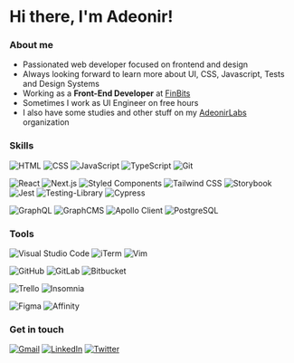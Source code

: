 # Hi there, I'm Adeonir!

### About me

- Passionated web developer focused on frontend and design
- Always looking forward to learn more about UI, CSS, Javascript, Tests and Design Systems
- Working as a <strong>Front-End Developer</strong> at [FinBits](https://finbits.com.br)
- Sometimes I work as UI Engineer on free hours
- I also have some studies and other stuff on my [AdeonirLabs](https://github.com/adeonirlabs) organization

### Skills

![HTML](https://img.shields.io/badge/-HTML5-39404b?style=flat&logo=HTML5)
![CSS](https://img.shields.io/badge/-CSS-39404b?style=flat&logo=CSS3&logoColor=1572b6)
![JavaScript](https://img.shields.io/badge/-JavaScript-39404b?style=flat&logo=javascript)
![TypeScript](https://img.shields.io/badge/-TypeScript-39404b?style=flat&logo=typescript)
![Git](https://img.shields.io/badge/-Git-39404b?style=flat&logo=git)

![React](https://img.shields.io/badge/-React-39404b?style=flat&logo=react)
![Next.js](https://img.shields.io/badge/-Next.js-39404b?style=flat&logo=next.js)
![Styled Components](https://img.shields.io/badge/-Styled%20Components-39404b?style=flat&logo=styledcomponents)
![Tailwind CSS](https://img.shields.io/badge/-Tailwind%20CSS-39404b?style=flat&logo=tailwindcss)
![Storybook](https://img.shields.io/badge/-Storybook-39404b?style=flat&logo=storybook)
![Jest](https://img.shields.io/badge/-Jest-39404b?style=flat&logo=jest)
![Testing-Library](https://img.shields.io/badge/-TestingLibrary-39404b?style=flat&logo=testinglibrary)
![Cypress](https://img.shields.io/badge/-Cypress-39404b?style=flat&logo=cypress)

![GraphQL](https://img.shields.io/badge/-GraphQL-39404b?style=flat&logo=graphql&logoColor=e10098)
![GraphCMS](https://img.shields.io/badge/-GraphCMS-39404b?style=flat&logo=data:image/png;base64,iVBORw0KGgoAAAANSUhEUgAAAAkAAAAOCAYAAAD9lDaoAAAACXBIWXMAAAsTAAALEwEAmpwYAAAAAXNSR0IArs4c6QAAAARnQU1BAACxjwv8YQUAAAEISURBVHgBdVFLTsMwEH0TxYmdLHAlUmeHcwM4AYGLVJygiAtQTkB7ATgCnICyZMeWFWt2ZFOp5ZNhihS1SZuRLI383rz37AF6SulsFBt3ue6DPhKBCgZutc59uINaa6OvaAym6+aqRRL5cb3iiehYBleiZjd2Ihkl7lXkpwJUNdMZMWbN8D9J4bcE41hIsyRenfwsP563HVrBmelxsVC+G7OVKSC+Ryhz3yh6laSOxPIBZYm9JGbMJfB5GpsrvLwVTHTaYsrX2CzLpBkMomQ4UWb4GRlXS3+3BuG9R5p6kjVcNKDS7inU+cYz1IelMm4uIMt5Vzofofs6QuiB+gAc3CR6Oa2kuqQ/j2RFPwTk6pwAAAAASUVORK5CYII=)
![Apollo Client](https://img.shields.io/badge/-Apollo%20Client-39404b?style=flat&logo=apollographql&logoColor=007acc)
![PostgreSQL](https://img.shields.io/badge/-PostgreSQL-39404b?style=flat&logo=postgresql&logoColor=3d9fee)

### Tools

![Visual Studio Code](https://img.shields.io/badge/-Visual%20Studio%20Code-39404b?style=flat&logo=visual-studio-code&logoColor=007acc)
![iTerm](https://img.shields.io/badge/-iTerm-39404b?style=flat&logo=windowsterminal&logoColor=94a3b8)
![Vim](https://img.shields.io/badge/-iTerm-39404b?style=flat&logo=vim&logoColor=2b992b)

![GitHub](https://img.shields.io/badge/-GitHub-39404b?style=flat&logo=github)
![GitLab](https://img.shields.io/badge/-GitLab-39404b?style=flat&logo=gitlab)
![Bitbucket](https://img.shields.io/badge/-Bitbucket-39404b?style=flat&logo=bitbucket&logoColor=3865a6)

![Trello](https://img.shields.io/badge/-Trello-39404b?style=flat&logo=trello&logoColor=0052cc)
![Insomnia](https://img.shields.io/badge/-Insomnia-39404b?style=flat&logo=insomnia)

![Figma](https://img.shields.io/badge/-Figma-39404b?style=flat&logo=figma&logoColor=c7b9ff)
![Affinity](https://img.shields.io/badge/-Affinity-39404b?style=flat&logo=affinity&logoColor=e74c3c)

### Get in touch

[![Gmail](https://img.shields.io/badge/-adeonir@gmail.com-39404b?style=flat&logo=Gmail&logoColor=e74c3c&link=mailto:adeonir@gmail.com)](mailto:adeonir@gmail.com)
[![LinkedIn](https://img.shields.io/badge/-adeonir-39404b?style=flat&logo=linkedin&link=https://www.linkedin.com/in/adeonir)](https://www.linkedin.com/in/adeonir)
[![Twitter](https://img.shields.io/badge/-adeonir-39404b?style=flat&logo=twitter&link=https://twitter.com/adeonir)](https://twitter.com/adeonir)
